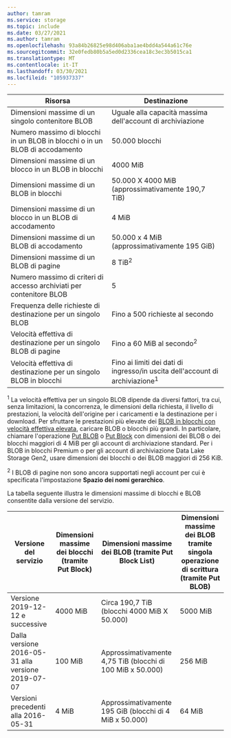 ```yaml
---
author: tamram
ms.service: storage
ms.topic: include
ms.date: 03/27/2021
ms.author: tamram
ms.openlocfilehash: 93a84b26825e98d406aba1ae4bdd4a544a61c76e
ms.sourcegitcommit: 32e0fedb80b5a5ed0d2336cea18c3ec3b5015ca1
ms.translationtype: MT
ms.contentlocale: it-IT
ms.lasthandoff: 03/30/2021
ms.locfileid: "105937337"
---
```

| Risorsa | Destinazione |
|-|-|
| Dimensioni massime di un singolo contenitore BLOB | Uguale alla capacità massima dell'account di archiviazione |
| Numero massimo di blocchi in un BLOB in blocchi o in un BLOB di accodamento | 50.000 blocchi |
| Dimensioni massime di un blocco in un BLOB in blocchi | 4000 MiB |
| Dimensioni massime di un BLOB in blocchi | 50.000 X 4000 MiB (approssimativamente 190,7 TiB) |
| Dimensioni massime di un blocco in un BLOB di accodamento | 4 MiB |
| Dimensioni massime di un BLOB di accodamento | 50.000 x 4 MiB (approssimativamente 195 GiB) |
| Dimensioni massime di un BLOB di pagine | 8 TiB<sup>2</sup> |
| Numero massimo di criteri di accesso archiviati per contenitore BLOB | 5 |
| Frequenza delle richieste di destinazione per un singolo BLOB | Fino a 500 richieste al secondo |
| Velocità effettiva di destinazione per un singolo BLOB di pagine | Fino a 60 MiB al secondo<sup>2</sup> |
| Velocità effettiva di destinazione per un singolo BLOB in blocchi | Fino ai limiti dei dati di ingresso/in uscita dell'account di archiviazione<sup>1</sup> |

<sup>1</sup> La velocità effettiva per un singolo BLOB dipende da diversi fattori, tra cui, senza limitazioni, la concorrenza, le dimensioni della richiesta, il livello di prestazioni, la velocità dell'origine per i caricamenti e la destinazione per i download. Per sfruttare le prestazioni più elevate dei [BLOB in blocchi con velocità effettiva elevata](https://azure.microsoft.com/blog/high-throughput-with-azure-blob-storage/), caricare BLOB o blocchi più grandi. In particolare, chiamare l'operazione [Put BLOB](/rest/api/storageservices/put-blob) o [Put Block](/rest/api/storageservices/put-block) con dimensioni dei BLOB o dei blocchi maggiori di 4 MiB per gli account di archiviazione standard. Per i BLOB in blocchi Premium o per gli account di archiviazione Data Lake Storage Gen2, usare dimensioni dei blocchi o dei BLOB maggiori di 256 KiB.

<sup>2</sup> I BLOB di pagine non sono ancora supportati negli account per cui è specificata l'impostazione **Spazio dei nomi gerarchico**.

La tabella seguente illustra le dimensioni massime di blocchi e BLOB consentite dalla versione del servizio.

| Versione del servizio | Dimensioni massime dei blocchi (tramite Put Block) | Dimensioni massime dei BLOB (tramite Put Block List) | Dimensioni massime dei BLOB tramite singola operazione di scrittura (tramite Put BLOB) |
|-|-|-|-|
| Versione 2019-12-12 e successive | 4000 MiB | Circa 190,7 TiB (blocchi 4000 MiB X 50.000) | 5000 MiB |
| Dalla versione 2016-05-31 alla versione 2019-07-07 | 100 MiB | Approssimativamente 4,75 TiB (blocchi di 100 MiB x 50.000) | 256 MiB |
| Versioni precedenti alla 2016-05-31 | 4 MiB | Approssimativamente 195 GiB (blocchi di 4 MiB x 50.000) | 64 MiB |
